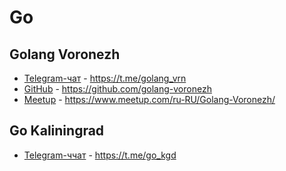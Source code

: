 # Go

## Golang Voronezh
- [Telegram-чат](https://t.me/golang_vrn) - https://t.me/golang_vrn
- [GitHub](https://github.com/golang-voronezh) - https://github.com/golang-voronezh
- [Meetup](https://www.meetup.com/ru-RU/Golang-Voronezh/) - https://www.meetup.com/ru-RU/Golang-Voronezh/

## Go Kaliningrad
- [Telegram-ччат](https://t.me/go_kgd) - https://t.me/go_kgd
